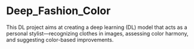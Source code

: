 # Deep_Fashion_Color
This DL project aims at creating a deep learning (DL) model that acts as a personal stylist—recognizing clothes in images, assessing color harmony, and suggesting color-based improvements.
